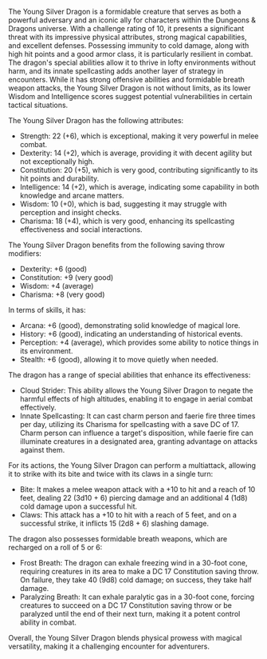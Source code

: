 The Young Silver Dragon is a formidable creature that serves as both a powerful adversary and an iconic ally for characters within the Dungeons & Dragons universe. With a challenge rating of 10, it presents a significant threat with its impressive physical attributes, strong magical capabilities, and excellent defenses. Possessing immunity to cold damage, along with high hit points and a good armor class, it is particularly resilient in combat. The dragon's special abilities allow it to thrive in lofty environments without harm, and its innate spellcasting adds another layer of strategy in encounters. While it has strong offensive abilities and formidable breath weapon attacks, the Young Silver Dragon is not without limits, as its lower Wisdom and Intelligence scores suggest potential vulnerabilities in certain tactical situations.

The Young Silver Dragon has the following attributes:
- Strength: 22 (+6), which is exceptional, making it very powerful in melee combat.
- Dexterity: 14 (+2), which is average, providing it with decent agility but not exceptionally high.
- Constitution: 20 (+5), which is very good, contributing significantly to its hit points and durability.
- Intelligence: 14 (+2), which is average, indicating some capability in both knowledge and arcane matters.
- Wisdom: 10 (+0), which is bad, suggesting it may struggle with perception and insight checks.
- Charisma: 18 (+4), which is very good, enhancing its spellcasting effectiveness and social interactions.

The Young Silver Dragon benefits from the following saving throw modifiers:
- Dexterity: +6 (good)
- Constitution: +9 (very good)
- Wisdom: +4 (average)
- Charisma: +8 (very good)

In terms of skills, it has:
- Arcana: +6 (good), demonstrating solid knowledge of magical lore.
- History: +6 (good), indicating an understanding of historical events.
- Perception: +4 (average), which provides some ability to notice things in its environment.
- Stealth: +6 (good), allowing it to move quietly when needed.

The dragon has a range of special abilities that enhance its effectiveness:
- Cloud Strider: This ability allows the Young Silver Dragon to negate the harmful effects of high altitudes, enabling it to engage in aerial combat effectively.
- Innate Spellcasting: It can cast charm person and faerie fire three times per day, utilizing its Charisma for spellcasting with a save DC of 17. Charm person can influence a target's disposition, while faerie fire can illuminate creatures in a designated area, granting advantage on attacks against them.

For its actions, the Young Silver Dragon can perform a multiattack, allowing it to strike with its bite and twice with its claws in a single turn:
- Bite: It makes a melee weapon attack with a +10 to hit and a reach of 10 feet, dealing 22 (3d10 + 6) piercing damage and an additional 4 (1d8) cold damage upon a successful hit.
- Claws: This attack has a +10 to hit with a reach of 5 feet, and on a successful strike, it inflicts 15 (2d8 + 6) slashing damage.

The dragon also possesses formidable breath weapons, which are recharged on a roll of 5 or 6:
- Frost Breath: The dragon can exhale freezing wind in a 30-foot cone, requiring creatures in its area to make a DC 17 Constitution saving throw. On failure, they take 40 (9d8) cold damage; on success, they take half damage.
- Paralyzing Breath: It can exhale paralytic gas in a 30-foot cone, forcing creatures to succeed on a DC 17 Constitution saving throw or be paralyzed until the end of their next turn, making it a potent control ability in combat. 

Overall, the Young Silver Dragon blends physical prowess with magical versatility, making it a challenging encounter for adventurers.